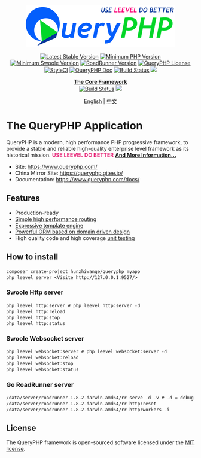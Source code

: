 <p align="center">
  <a href="https://queryphp.com">
    <img src="./queryphp.png" />
  </a>
</p>

<p align="center">
  <a href='https://packagist.org/packages/hunzhiwange/queryphp'><img src='http://img.shields.io/packagist/v/hunzhiwange/queryphp.svg' alt='Latest Stable Version' /></a>
  <a href="https://php.net"><img src="https://img.shields.io/badge/PHP-%3E%3D%208.0.0-8892BF.svg" alt="Minimum PHP Version"></a>
  <a href="https://www.swoole.com/"><img src="https://img.shields.io/badge/Swoole-%3E%3D%204.5.9-008de0.svg" alt="Minimum Swoole Version"></a>
  <a href="https://github.com/spiral/roadrunner"><img alt="RoadRunner Version" src="https://img.shields.io/badge/RoadRunner-%3E=1.8.2-brightgreen.svg" /></a>
  <a href="http://opensource.org/licenses/MIT">
    <img alt="QueryPHP License" src="https://poser.pugx.org/hunzhiwange/queryphp/license.svg" /></a>
  <br />
  <a href="https://github.styleci.io/repos/78216574"><img src="https://github.styleci.io/repos/78216574/shield?branch=master" alt="StyleCI"></a>
  <a href='https://www.queryphp.com/docs/'><img src='https://img.shields.io/badge/docs-passing-green.svg?maxAge=2592000' alt='QueryPHP Doc' /></a>
  <a href="https://github.com/hunzhiwange/queryphp/actions">
    <img alt="Build Status" src="https://github.com/hunzhiwange/queryphp/workflows/tests/badge.svg" /></a>
  <a href="https://codecov.io/gh/hunzhiwange/queryphp">
    <img src="https://codecov.io/gh/hunzhiwange/queryphp/branch/master/graph/badge.svg?token=D4WV1IC2R3"/>
  </a>
</p>

<p align="center">
  <a href="https://github.com/hunzhiwange/framework"><b>The Core Framework</b></a>
  <br />
  <a href="https://github.com/hunzhiwange/framework/actions">
    <img alt="Build Status" src="https://github.com/hunzhiwange/framework/workflows/tests/badge.svg" /></a>
  <a href="https://codecov.io/gh/hunzhiwange/framework">
    <img src="https://codecov.io/gh/hunzhiwange/framework/branch/master/graph/badge.svg?token=GMWV1X9F7T"/>
  </a>
</p>

<p align="center">
    <a href="./README.md">English</a> | <a href="./README-zh-CN.md">中文</a>
</p>

# The QueryPHP Application

QueryPHP is a modern, high performance PHP progressive framework, to provide a stable and reliable high-quality enterprise level framework as its historical mission. **<span style="color:#e82e7d;">USE LEEVEL DO BETTER</span>** **[And More Information...](MORE.md)**

* Site: <https://www.queryphp.com/>
* China Mirror Site: <https://queryphp.gitee.io/>
* Documentation: <https://www.queryphp.com/docs/>

## Features

- Production-ready
- [Simple high performance routing](https://www.queryphp.com/docs/router/)
- [Expressive template engine](https://www.queryphp.com/docs/template/)
- [Powerful ORM based on domain driven design](https://www.queryphp.com/docs/database/)
- High quality code and high coverage [unit testing](https://github.com/hunzhiwange/framework/tree/master/tests)

## How to install

```
composer create-project hunzhiwange/queryphp myapp
php leevel server <Visite http://127.0.0.1:9527/>
```

### Swoole Http server

```
php leevel http:server # php leevel http:server -d
php leevel http:reload
php leevel http:stop
php leevel http:status
```

### Swoole Websocket server

```
php leevel websocket:server # php leevel websocket:server -d
php leevel websocket:reload
php leevel websocket:stop
php leevel websocket:status
```

### Go RoadRunner server

```
/data/server/roadrunner-1.8.2-darwin-amd64/rr serve -d -v # -d = debug
/data/server/roadrunner-1.8.2-darwin-amd64/rr http:reset
/data/server/roadrunner-1.8.2-darwin-amd64/rr http:workers -i
```

## License

The QueryPHP framework is open-sourced software licensed under the [MIT license](http://opensource.org/licenses/MIT).
